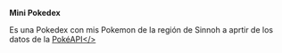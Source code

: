 **Mini Pokedex**

Es una Pokedex con mis Pokemon de la región de Sinnoh a aprtir de los datos de la <a href="https://pokeapi.co/">PokéAPI</>

